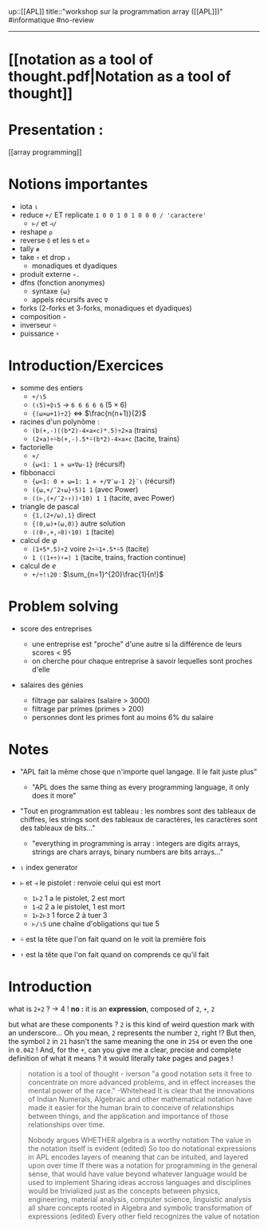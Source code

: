 up::[[APL]]
title::"workshop sur la programmation array ([[APL]])"
#informatique #no-review 

----

# [[notation as a tool of thought.pdf|Notation as a tool of thought]]

# Presentation :
[[array programming]]


# Notions importantes

 - iota `⍳`
 - reduce `+/` ET replicate `1 0 0 1 0 1 0 0 0 / 'caractere'`
     - `⊢/` et `⊣/`
 - reshape `⍴`
 - reverse `⌽` et les `⍉` et `⊖`
 - tally `≢`
 - take `↑` et drop `↓`
     - monadiques et dyadiques
 - produit externe `∘. `
 - dfns (fonction anonymes)
     - syntaxe `{⍵}`
     - appels récursifs avec `∇`
 - forks (2-forks et 3-forks, monadiques et dyadiques)
 - composition `∘`
 - inverseur `⍨`
 - puissance `⍣`


# Introduction/Exercices


 - somme des entiers
     - `+/⍳5`
     - `(⍳5)+⌽⍳5` -> `6 6 6 6 6` ($5\times 6$)
     - `{(⍵×⍵+1)÷2}` <=> $\frac{n(n+1)}{2}$
 - racines d'un polynôme :
     - `(b(+,-)((b*2)-4×a×c)*.5)÷2×a` (trains)
     - `(2×a)÷⍨b(+,-).5*⍨(b*2)-4×a×c` (tacite, trains)
 - factorielle
     - `×/`
     - `{⍵<1: 1 ⋄ ⍵×∇⍵-1}` (récursif)
 - fibbonacci
     - `{⍵<1: 0 ⋄ ⍵=1: 1 ⋄ +/∇¨⍵-1 2}¨⍳` (récursif)
     - `({⍵,+/¯2↑⍵}⍣5)1 1` (avec Power)
     - `((⊢,(+/¯2∘↑))⍣10) 1 1` (tacite, avec Power)
 - triangle de pascal
     - `{1,(2+/⍵),1}` direct
     - `{(0,⍵)+(⍵,0)}` autre solution
     - `((0∘,+,∘0)⍣10) 1` (tacite)
 - calcul de $\varphi$
     - `(1+5*.5)÷2` voire `2÷⍨1+.5*⍨5` (tacite)
     - `1 ((1+÷)⍣=) 1` (tacite, trains, fraction continue)
 - calcul de $e$
     - `+/÷!⍳20` : $\sum_{n=1}^{20}\frac{1}{n!}$


# Problem solving
 - score des entreprises
     - une entreprise est "proche" d'une autre si la différence de leurs scores < 95
     - on cherche pour chaque entreprise à savoir lequelles sont proches d'elle 

 - salaires des génies
     - filtrage par salaires (salaire > 3000)
     - filtrage par primes (primes > 200)
     - personnes dont les primes font au moins 6% du salaire


# Notes

 - "APL fait la même chose que n'importe quel langage. Il le fait juste plus"
     - "APL does the same thing as every programming language, it only does it more"
 - "Tout en programmation est tableau : les nombres sont des tableaux de chiffres, les strings sont des tableaux de caractères, les caractères sont des tableaux de bits..."
     - "everything in programming is array : integers are digits arrays, strings are chars arrays, binary numbers are bits arrays..."

 - `⍳` index generator
 - `⊢` et `⊣` le pistolet : renvoie celui qui est mort
     - `1⊢2` 1 a le pistolet, 2 est mort
     - `1⊣2` 2 a le pistolet, 1 est mort 
     - `1⊢2⊢3` 1 force 2 à tuer 3
     - `⊢/⍳5` une chaîne d'obligations qui tue 5
 - `⍨` est la tête que l'on fait quand on le voit la première fois
 - `⍣` est la tête que l'on fait quand on comprends ce qu'il fait




# Introduction
 what is `2+2` ?
-> 4 !
**no :** it is an **expression**, composed of `2`, `+`, `2`

but what are these components ? `2` is this kind of weird question mark with an underscore... Oh you mean, `2` represents the number `2`, right !? But then, the symbol `2` in `21` hasn't the same meaning the one in `254` or even the one in `0.042` !
And, for the `+`, can you give me a clear, precise and complete definition of what it means ? it would literally take pages and pages !



> notation is a tool of thought - iverson
> "a good notation sets it free to concentrate on more advanced problems, and in effect increases the mental power of the race." -Whitehead It is clear that the innovations of Indian Numerals, Algebraic and other mathematical notation have made it easier for the human brain to conceive of relationships between things, and the application and importance of those relationships over time.
> 
> Nobody argues WHETHER algebra is a worthy notation
 The value in the notation itself is evident (edited)
 So too do notational expressions in APL encodes layers of meaning that can be intuited, and layered upon over time
 If there was a notation for programming in the general sense, that would have value beyond whatever language would be used to implement
 Sharing ideas accross languages and disciplines would be trivialized just as the concepts between physics, engineering, material analysis, computer science, linguistic analysis all share concepts rooted in Algebra and symbolic transformation of expressions (edited)
 Every other field recognizes the value of notation
